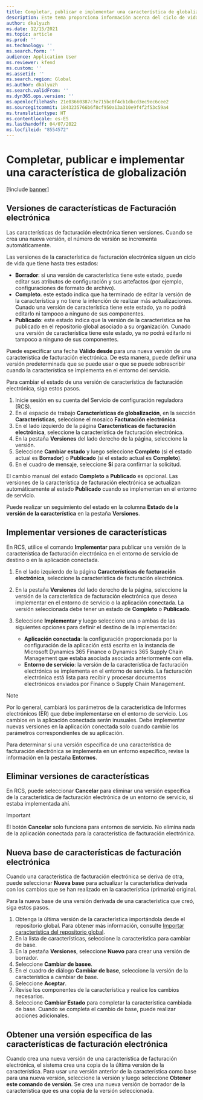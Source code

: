 ```yaml
---
title: Completar, publicar e implementar una característica de globalización
description: Este tema proporciona información acerca del ciclo de vida de las características de globalización.
author: dkalyuzh
ms.date: 12/15/2021
ms.topic: article
ms.prod: ''
ms.technology: ''
ms.search.form: ''
audience: Application User
ms.reviewer: kfend
ms.custom: ''
ms.assetid: ''
ms.search.region: Global
ms.author: dkalyuzh
ms.search.validFrom: ''
ms.dyn365.ops.version: ''
ms.openlocfilehash: 21e03660387c7e715bc0f4cb1dbcd3ec9ec6cee2
ms.sourcegitcommit: 1843235766b6f8cf950a13a310e9f4f2f53c59a4
ms.translationtype: HT
ms.contentlocale: es-ES
ms.lasthandoff: 04/07/2022
ms.locfileid: "8554572"
---
```

# <a name="complete-publish-and-deploy-a-globalization-feature"></a>Completar, publicar e implementar una característica de globalización

[!include [banner](../includes/banner.md)]

## <a name="electronic-invoicing-feature-versions"></a>Versiones de características de Facturación electrónica

Las características de facturación electrónica tienen versiones. Cuando se crea una nueva versión, el número de versión se incrementa automáticamente.

Las versiones de la característica de facturación electrónica siguen un ciclo de vida que tiene hasta tres estados:

- **Borrador**: si una versión de característica tiene este estado, puede editar sus atributos de configuración y sus artefactos (por ejemplo, configuraciones de formato de archivo).
- **Completo**. este estado indica que ha terminado de editar la versión de la característica y no tiene la intención de realizar más actualizaciones. Cunado una versión de característica tiene este estado, ya no podrá editarlo ni tampoco a ninguno de sus componentes.
- **Publicado**: este estado indica que la versión de la característica se ha publicado en el repositorio global asociado a su organización. Cunado una versión de característica tiene este estado, ya no podrá editarlo ni tampoco a ninguno de sus componentes.

Puede especificar una fecha **Válido desde** para una nueva versión de una característica de facturación electrónica. De esta manera, puede definir una versión predeterminada que se puede usar o que se puede sobrescribir cuando la característica se implementa en el entorno del servicio.

Para cambiar el estado de una versión de característica de facturación electrónica, siga estos pasos.

1. Inicie sesión en su cuenta del Servicio de configuración reguladora (RCS).
2. En el espacio de trabajo **Características de globalización**, en la sección **Características**, seleccione el mosaico **Facturación electrónica**.
3. En el lado izquierdo de la página **Características de facturación electrónica**, seleccione la característica de facturación electrónica.
4. En la pestaña **Versiones** del lado derecho de la página, seleccione la versión.
5. Seleccione **Cambiar estado** y luego seleccione **Completo** (si el estado actual es **Borrador**) o **Publicado** (si el estado actual es **Completo**).
6. En el cuadro de mensaje, seleccione **Sí** para confirmar la solicitud.

El cambio manual del estado **Completo** a **Publicado** es opcional. Las versiones de la característica de facturación electrónica se actualizan automáticamente al estado **Publicado** cuando se implementan en el entorno de servicio.

Puede realizar un seguimiento del estado en la columna **Estado de la versión de la característica** en la pestaña **Versiones**.

## <a name="deploy-feature-versions"></a>Implementar versiones de características

En RCS, utilice el comando **Implementar** para publicar una versión de la característica de facturación electrónica en el entorno de servicio de destino o en la aplicación conectada.

1. En el lado izquierdo de la página **Características de facturación electrónica**, seleccione la característica de facturación electrónica.
2. En la pestaña **Versiones** del lado derecho de la página, seleccione la versión de la característica de facturación electrónica que desea implementar en el entorno de servicio o la aplicación conectada. La versión seleccionada debe tener un estado de **Completo** o **Publicado**.
3. Seleccione **Implementar** y luego seleccione una o ambas de las siguientes opciones para definir el destino de la implementación:

    - **Aplicación conectada**: la configuración proporcionada por la configuración de la aplicación está escrita en la instancia de Microsoft Dynamics 365 Finance o Dynamics 365 Supply Chain Management que estaba asociada asociada anteriormente con ella.
    - **Entorno de servicio**: la versión de la característica de facturación electrónica se implementa en el entorno de servicio. La facturación electrónica está lista para recibir y procesar documentos electrónicos enviados por Finance o Supply Chain Management.

> [!NOTE]
> Por lo general, cambiará los parámetros de la característica de Informes electrónicos (ER) que debe implementarse en el entorno de servicio. Los cambios en la aplicación conectada serán inusuales. Debe implementar nuevas versiones en la aplicación conectada solo cuando cambie los parámetros correspondientes de su aplicación.

Para determinar si una versión específica de una característica de facturación electrónica se implementa en un entorno específico, revise la información en la pestaña **Entornos**.

## <a name="remove-feature-versions"></a>Eliminar versiones de características

En RCS, puede seleccionar **Cancelar** para eliminar una versión específica de la característica de facturación electrónica de un entorno de servicio, si estaba implementada ahí.

> [!IMPORTANT]
> El botón **Cancelar** solo funciona para entornos de servicio. No elimina nada de la aplicación conectada para la característica de facturación electrónica.

## <a name="rebase-electronic-invoicing-features"></a>Nueva base de características de facturación electrónica

Cuando una característica de facturación electrónica se deriva de otra, puede seleccionar **Nueva base** para actualizar la característica derivada con los cambios que se han realizado en la característica (primaria) original.

Para la nueva base de una versión derivada de una característica que creó, siga estos pasos.

1. Obtenga la última versión de la característica importándola desde el repositorio global. Para obtener más información, consulte [Importar característica del repositorio global](e-invoicing-import-feature-global-repository.md).
2. En la lista de características, seleccione la característica para cambiar de base.
3. En la pestaña **Versiones**, seleccione **Nuevo** para crear una versión de borrador.
4. Seleccione **Cambiar de basee**.
5. En el cuadro de diálogo **Cambiar de base**, seleccione la versión de la característica a cambiar de base.
6. Seleccione **Aceptar**.
7. Revise los componentes de la característica y realice los cambios necesarios.
8. Seleccione **Cambiar Estado** para completar la característica cambiada de base. Cuando se completa el cambio de base, puede realizar acciones adicionales.

## <a name="get-a-specific-version-of-electronic-invoicing-features"></a>Obtener una versión específica de las características de facturación electrónica

Cuando crea una nueva versión de una característica de facturación electrónica, el sistema crea una copia de la última versión de la característica. Para usar una versión anterior de la característica como base para una nueva versión, seleccione la versión y luego seleccione **Obtener este comando de versión**. Se crea una nueva versión de borrador de la característica que es una copia de la versión seleccionada.
